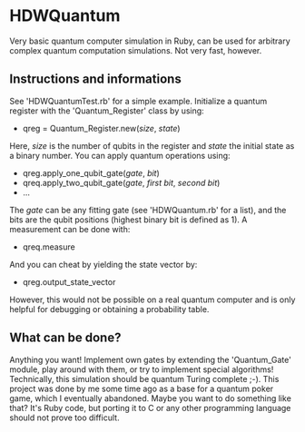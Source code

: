 # HDWQuantum

Very basic quantum computer simulation in Ruby, can be used for arbitrary complex quantum computation simulations. Not very fast, however.

## Instructions and informations

See 'HDWQuantumTest.rb' for a simple example.
Initialize a quantum register with the 'Quantum_Register' class by using:

* qreg = Quantum_Register.new(*size*, *state*)

Here, *size* is the number of qubits in the register and *state* the initial state as a binary number. You can apply quantum operations using:

* qreg.apply_one_qubit_gate(*gate*, *bit*)
* qreq.apply_two_qubit_gate(*gate*, *first bit*, *second bit*)
* ...

The *gate* can be any fitting gate (see 'HDWQuantum.rb' for a list), and the bits are the qubit positions (highest binary bit is defined as 1). A measurement can be done with:

* qreq.measure

And you can cheat by yielding the state vector by:

* qreg.output_state_vector

However, this would not be possible on a real quantum computer and is only helpful for debugging or obtaining a probability table.

## What can be done?

Anything you want! Implement own gates by extending the 'Quantum_Gate' module, play around with them, or try to implement special algorithms! Technically, this simulation should be quantum Turing complete ;-). This project was done by me some time ago as a base for a quantum poker game, which I eventually abandoned. Maybe you want to do something like that? It's Ruby code, but porting it to C or any other programming language should not prove too difficult.

